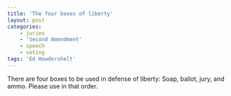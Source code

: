 ```yaml
---
title: 'The four boxes of liberty'
layout: post
categories:
    - juries
    - 'Second Amendment'
    - speech
    - voting
tags: 'Ed Howdershelt'
---
```


There are four boxes to be used in defense of liberty: Soap, ballot, jury, and ammo. Please use in that order.